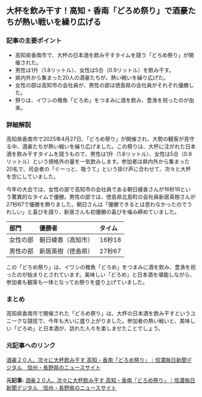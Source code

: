 ## 大杯を飲み干す！高知・香南「どろめ祭り」で酒豪たちが熱い戦いを繰り広げる

### 記事の主要ポイント

* 高知県香南市で、大杯の日本酒を飲み干すタイムを競う「どろめ祭り」が開催された。
* 男性は1升（1.8リットル）、女性は5合（0.9リットル）を飲み干す。
* 県内外から集まった20人の酒豪たちが、熱い戦いを繰り広げた。
* 女性の部は高知市の会社員が、男性の部は徳島県の会社員がそれぞれ優勝した。
* 祭りは、イワシの稚魚「どろめ」をつまみに酒を飲み、豊漁を祝ったのが由来。

### 詳細解説

高知県香南市で2025年4月27日、「どろめ祭り」が開催され、大勢の観客が見守る中、酒豪たちが熱い戦いを繰り広げました。この祭りは、大杯に注がれた日本酒を飲み干すタイムを競うもので、男性は1升（1.8リットル）、女性は5合（0.9リットル）という規格外の量を一気飲みします。参加者は県内外から集まった20名で、司会者の「ぐーっと、吸うて」という掛け声に合わせて、次々と大杯を空にしていました。

今年の大会では、女性の部で高知市の会社員である朝日綾香さんが16秒18という驚異的なタイムで優勝。男性の部では、徳島県北島町の会社員新居英樹さんが27秒67で優勝を飾りました。朝日さんは「優勝できるとは思わなかったのでうれしい」と喜びを語り、新居さんも初優勝の喜びを噛み締めていました。

| 部門 | 優勝者 | タイム |
| :----- | :----------------- | :---------- |
| 女性の部 | 朝日綾香（高知市） | 16秒18 |
| 男性の部 | 新居英樹（徳島県） | 27秒67 |

この「どろめ祭り」は、イワシの稚魚「どろめ」をつまみに酒を飲み、豊漁を祝ったのが始まりとされています。美味しい「どろめ」と日本酒を堪能しながら、参加者も観客も一体となってお祭りを盛り上げていました。

### まとめ

高知県香南市で開催された「どろめ祭り」は、大杯の日本酒を飲み干すというユニークな競技で、今年も大いに盛り上がりました。参加者の熱い戦いと、美味しい「どろめ」と日本酒が、訪れた人々を楽しませたことでしょう。

### 元記事へのリンク

[酒豪２０人、次々に大杯飲み干す 高知・香南「どろめ祭り」｜信濃毎日新聞デジタル　信州・長野県のニュースサイト](https://www.shinmai.co.jp/news/article/IMG20240427095714-1.php)


**元記事:** [酒豪２０人、次々に大杯飲み干す 高知・香南「どろめ祭り」｜信濃毎日新聞デジタル　信州・長野県のニュースサイト](https://www.shinmai.co.jp/news/article/CNTS2025042700386)